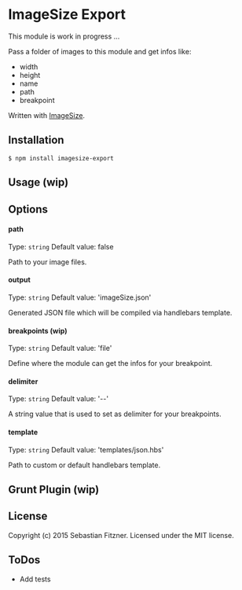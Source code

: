 ImageSize Export
============

This module is work in progress ... 

Pass a folder of images to this module and get infos like: 
- width
- height
- name 
- path 
- breakpoint 

Written with [ImageSize](https://www.npmjs.com/package/image-size).


## Installation

`$ npm install imagesize-export`

## Usage (wip)

## Options

#### path
Type: `string`
Default value: false

Path to your image files. 

#### output
Type: `string`
Default value: 'imageSize.json'

Generated JSON file which will be compiled via handlebars template.

#### breakpoints (wip)
Type: `string`
Default value: 'file'

Define where the module can get the infos for your breakpoint. 

#### delimiter
Type: `string`
Default value: '--'

A string value that is used to set as delimiter for your breakpoints.

#### template
Type: `string`
Default value: 'templates/json.hbs'

Path to custom or default handlebars template.

## Grunt Plugin (wip)

## License
Copyright (c) 2015 Sebastian Fitzner. Licensed under the MIT license.

## ToDos

- Add tests
